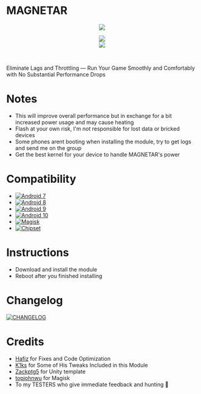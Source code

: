 # MAGNETAR
<p align="center">
  <img src="https://github.com/Kyliekyler/MAGNETAR/blob/master/.github/magnetar.png"> 
</p>
 
<p align="center">
  <a href="https://t.me/MAGNETAR1999"><img src="https://img.shields.io/badge/Telegram-Channel-blue.svg"></a><br/><a href="https://t.me/MAGNETARCHAT"><img src="https://img.shields.io/badge/Telegram-Group-blue.svg"></a>
</p>
<br/>

Eliminate Lags and Throttling — Run Your Game Smoothly and Comfortably with No Substantial Performance Drops

# Notes
- This will improve overall performance but in exchange for a bit increased power usage and may cause heating
- Flash at your own risk, I'm not responsible for lost data or bricked devices
- Some phones arent booting when installing the module, try to get logs and send me on the group
- Get the best kernel for your device to handle MAGNETAR's power

# Compatibility
- [![Android 7](https://img.shields.io/badge/Android-7-violet.svg)](https://developer.android.com/)
- [![Android 8](https://img.shields.io/badge/Android-8-yellow.svg)](https://developer.android.com/)
- [![Android 9](https://img.shields.io/badge/Android-9-lightgreen.svg)](https://developer.android.com/)
- [![Android 10](https://img.shields.io/badge/Android-10-brightgreen.svg)](https://developer.android.com/)
- [![Magisk](https://img.shields.io/badge/Magisk-19%2B-00B39B.svg)](https://forum.xda-developers.com/apps/magisk/official-magisk-v7-universal-systemless-t3473445)
- [![Chipset](https://img.shields.io/badge/Qualcomm-Snapdragon-red.svg)](https://qualcomm.com)
   
# Instructions
- Download and install the module
- Reboot after you finished installing

# Changelog
[![CHANGELOG](https://img.shields.io/badge/CLICK_ME-blue.svg)](https://github.com/Kyliekyler/MAGNETAR/blob/master/CHANGELOG.md)

# Credits
- [Hafiz](https://t.me/HafizZiq) for Fixes and Code Optimization
- [K1ks](https://t.me/K1ks1) for Some of His Tweaks Included in this Module
- [Zackptg5](https://github.com/Zackptg5) for Unity template
- [topjohnwu](https://github.com/topjohnwu) for Magisk
- To my TESTERS who give immediate feedback and hunting 🐞
